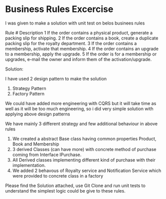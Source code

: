 # Business Rules Excercise 
I was given to make a solution with unit test on belos businees rules

Rule # Description
1 If the order contains a physical product, generate a packing slip for shipping.
2 If the order contains a book, create a duplicate packing slip for the royalty
department.
3 If the order contains a membership, activate that membership.
4 If the order contains an upgrade to a membership, apply the upgrade.
5 If the order is for a membership or upgrades, e-mail the owner and inform them
of the activation/upgrade.

Solution: 

I have used 2 design pattern to make the solution
1. Strategy Pattern
2. Factory Pattern

We could have added more engineering with CQRS but it will take time as well as it will be too much engineering, so i did very simple solution with applying above design patterns

We have mainly 3 different strategy and few additional behaviour in above rules 

1. We created a abstract Base class having common properties Product, Book and Membership
2. 3 derived Classes (can have more) with concrete method of purchase coming from Interface IPurchase.
3. All Derived classes implementing different kind of purchase with their implementation.
4. We added 2 behavous of Royalty service and Notification Service which were provided to concrete class in a factory


Please find the Solution attached, use Git Clone and run unit tests to understand the simplest logic could be give to these rules. 
